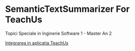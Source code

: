 # SemanticTextSummarizer For TeachUs
Topici Speciale in Inginerie Software 1 - Master An 2

[Integrarea in aplicatia TeachUs](https://github.com/postolache-andreea-miruna/Teach-Us)

